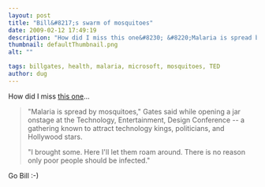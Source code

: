 ```yaml
---
layout: post
title: "Bill&#8217;s swarm of mosquitoes"
date: 2009-02-12 17:49:19
description: "How did I miss this one&#8230; &#8220;Malaria is spread by mosquitoes,&#8221; Gates said while opening a jar onstage at the Technology, Entertainment, Design Conference &#8212; a gathering known to attract technology kings, politicians, and Hollywood stars. &#8220;I brought some. Here&#8230;"
thumbnail: defaultThumbnail.png
alt: ""

tags: billgates, health, malaria, microsoft, mosquitoes, TED
author: dug
---
```


<p>How did I miss <a href="http://www.foxnews.com/story/0,2933,488348,00.html">this one</a>...</p>

<blockquote><p>"Malaria is spread by mosquitoes," Gates said while opening a jar onstage at the Technology, Entertainment, Design Conference -- a gathering known to attract technology kings, politicians, and Hollywood stars.</p>

<p>"I brought some. Here I'll let them roam around. There is no reason only poor people should be infected."</p></blockquote>

<p>Go Bill :-)</p>
